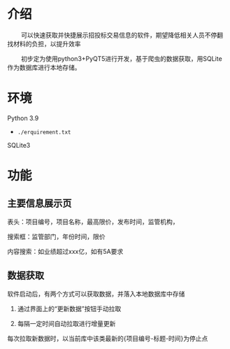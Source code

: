 # 介绍

        可以快速获取并快捷展示招投标交易信息的软件，期望降低相关人员不停翻找材料的负担，以提升效率

        初步定为使用python3+PyQT5进行开发，基于爬虫的数据获取，用SQLite作为数据库进行本地存储。



# 环境

Python 3.9

- `./erquirement.txt`

SQLite3



# 功能

## 主要信息展示页

表头：项目编号，项目名称，最高限价，发布时间，监管机构，

搜索框：监管部门，年份时间，限价

内容搜索：如业绩超过xxx亿，如有5A要求

## 数据获取

软件启动后，有两个方式可以获取数据，并落入本地数据库中存储

1. 通过界面上的“更新数据”按钮手动拉取

2. 每隔一定时间自动拉取进行增量更新

每次拉取新数据时，以当前库中该类最新的{项目编号-标题-时间}为停止点
